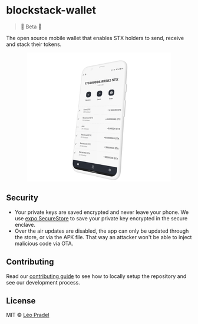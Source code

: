 # blockstack-wallet

> 🚧 Beta 🚧

The open source mobile wallet that enables STX holders to send, receive and stack their tokens.

<p align="center">
  <img  src="docs-assets/dashbaord.png" alt="dasboard" height="350">
</p>

## Security

- Your private keys are saved encrypted and never leave your phone. We use [expo SecureStore](https://docs.expo.io/versions/latest/sdk/securestore/) to save your private key encrypted in the secure enclave.
- Over the air updates are disabled, the app can only be updated through the store, or via the APK file. That way an attacker won't be able to inject malicious code via OTA.

## Contributing

Read our [contributing guide](CONTRIBUTING.md) to see how to locally setup the repository and see our development process.

## License

MIT © [Léo Pradel](https://www.leopradel.com/)
